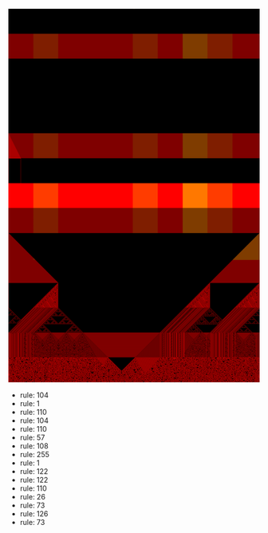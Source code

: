 ![photo](./output.png) 
 * rule: 104
* rule: 1
* rule: 110
* rule: 104
* rule: 110
* rule: 57
* rule: 108
* rule: 255
* rule: 1
* rule: 122
* rule: 122
* rule: 110
* rule: 26
* rule: 73
* rule: 126
* rule: 73
